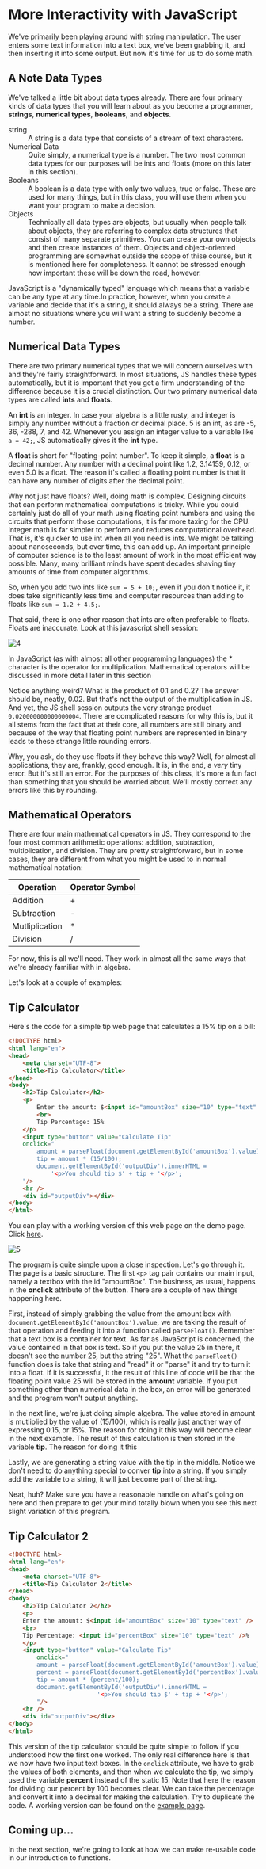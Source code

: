 # More Interactivity with JavaScript

We've primarily been playing around with string manipulation. The user enters some text information into a text box, we've been grabbing it, and then inserting it into some output. But now it's time for us to do some math.

## A Note Data Types

We've talked a little bit about data types already. There are four primary kinds of data types that you will learn about as you become a programmer, **strings**, **numerical types**, **booleans**, and **objects**. 

<dl>
    <dt>string</dt>
    <dd>A string is a data type that consists of a stream of text characters.</dd>
    <dt>Numerical Data</dt>
    <dd>Quite simply, a numerical type is a number. The two most common data types for our purposes will be ints and floats (more on this later in this section).</dd>
    <dt>Booleans</dt>
    <dd>A boolean is a data type with only two values, true or false. These are used for many things, but in this class, you will use them when you want your program to make a decision.</dd>
    <dt>Objects</dt>
    <dd>Technically all data types are objects, but usually when people talk about objects, they are referring to complex data structures that consist of many separate primitives. You can create your own objects and then create instances of them. Objects and object-oriented programming are somewhat outside the scope of thise course, but it is mentioned here for completeness. It cannot be stressed enough how important these will be down the road, however.</dd>
</dl>

JavaScript is a "dynamically typed" language which means that a variable can be any type at any time.In practice, however, when you create a variable and decide that it's a string, it should always be a string. There are almost no situations where you will want a string to suddenly become a number.

## Numerical Data Types

There are two primary numerical types that we will concern ourselves with and they're fairly straightforward. In most situations, JS handles these types automatically, but it is important that you get a firm understanding of the difference because it is a crucial distinction. Our two primary numerical data types are called **ints** and **floats**. 

An **int** is an integer. In case your algebra is a little rusty, and integer is simply any number without a fraction or decimal place. 5 is an int, as are -5, 36, -288, 7, and 42. Whenever you assign an integer value to a variable like `a = 42;`, JS automatically gives it the **int** type.

A **float** is short for "floating-point number". To keep it simple, a **float** is a decimal number. Any number with a decimal point like 1.2, 3.14159, 0.12, or even 5.0 is a float. The reason it's called a floating point number is that it can have any number of digits after the decimal point.

Why not just have floats? Well, doing math is complex. Designing circuits that can perform mathematical computations is tricky. While you could certainly just do all of your math using floating point numbers and using the circuits that perform those computations, it is far more taxing for the CPU. Integer math is far simpler to perform and reduces computational overhead. That is, it's quicker to use int when all you need is ints. We might be talking about nanoseconds, but over time, this can add up. An important principle of computer science is to the least amount of work in the most efficient way possible. Many, many brilliant minds have spent decades shaving tiny amounts of time from computer algorithms.

So, when you add two ints like `sum = 5 + 10;`, even if you don't notice it, it does take significantly less time and computer resources than adding to floats like `sum = 1.2 + 4.5;`.

That said, there is one other reason that ints are often preferable to floats. Floats are inaccurate. Look at this javascript shell session:

![4][4]

<span class="alert alert-info">In JavaScript (as with almost all other programming languages) the * character is the operator for multiplication. Mathematical operators will be discussed in more detail later in this section

Notice anything weird? What is the product of 0.1 and 0.2? The answer should be, neatly, 0.02. But that's not the output of the multiplication in JS. And yet, the JS shell session outputs the very strange product `0.020000000000000004`. There are complicated reasons for why this is, but it all stems from the fact that at their core, all numbers are still binary and because of the way that floating point numbers are represented in binary leads to these strange little rounding errors.

Why, you ask, do they use floats if they behave this way? Well, for almost all applications, they are, frankly, good enough. It is, in the end, a _very_ tiny error. But it's still an error. For the purposes of this class, it's more a fun fact than something that you should be worried about. We'll mostly correct any errors like this by rounding.

## Mathematical Operators

There are four main mathematical operators in JS. They correspond to the four most common arithmetic operations: addition, subtraction, multiplication, and division. They are pretty straightforward, but in some cases, they are different from what you might be used to in normal mathematical notation:

| Operation      | Operator Symbol |
|----------------|-----------------|
| Addition       | +               |
| Subtraction    | -               |
| Mutliplication | *               |
| Division       | /               |

For now, this is all we'll need. They work in almost all the same ways that we're already familiar with in algebra.

Let's look at a couple of examples:

## Tip Calculator

Here's the code for a simple tip web page that calculates a 15% tip on a bill:

```html
<!DOCTYPE html>
<html lang="en">
<head>
    <meta charset="UTF-8">
    <title>Tip Calculator</title>
</head>
<body>
    <h2>Tip Calculator</h2>
    <p>
        Enter the amount: $<input id="amountBox" size="10" type="text" />
        <br>
        Tip Percentage: 15%
    </p>
    <input type="button" value="Calculate Tip"
    onclick="
        amount = parseFloat(document.getElementById('amountBox').value);
        tip = amount * (15/100);
        document.getElementById('outputDiv').innerHTML = 
            '<p>You should tip $' + tip + '</p>';
    "/>
    <hr />
    <div id="outputDiv"></div>
</body>
</html>
```

You can play with a working version of this web page on the demo page. Click [here](http://itech190.erickuha.com/interactive_js/tip.html).

![5][5]

The program is quite simple upon a close inspection. Let's go through it. The page is a basic structure. The first `<p>` tag pair contains our main input, namely a textbox with the id "amountBox". The business, as usual, happens in the **onclick** attribute of the button. There are a couple of new things happening here.

First, instead of simply grabbing the value from the amount box with `document.getElementById('amountBox').value`, we are taking the result of that operation and feeding it into a function called `parseFloat()`. Remember that a text box is a container for text. As far as JavaScript is concerned, the value contained in that box is text. So if you put the value 25 in there, it doesn't see the number 25, but the string "25". What the `parseFloat()` function does is take that string and "read" it or "parse" it and try to turn it into a float. If it is successful, it the result of this line of code will be that the floating point value 25 will be stored in the **amount** variable. If you put something other than numerical data in the box, an error will be generated and the program won't output anything.

In the next line, we're just doing simple algebra. The value stored in amount is mutliplied by the value of (15/100), which is really just another way of expressing 0.15, or 15%. The reason for doing it this way will become clear in the next example. The result of this calculation is then stored in the variable **tip**. The reason for doing it this 

Lastly, we are generating a string value with the tip in the middle. Notice we don't need to do anything special to conver **tip** into a string. If you simply add the variable to a string, it will just become part of the string.

Neat, huh? Make sure you have a reasonable handle on what's going on here and then prepare to get your mind totally blown when you see this next slight variation of this program.

## Tip Calculator 2

```html
<!DOCTYPE html>
<html lang="en">
<head>
    <meta charset="UTF-8">
    <title>Tip Calculator 2</title>
</head>
<body>
    <h2>Tip Calculator 2</h2>
    <p>
    Enter the amount: $<input id="amountBox" size="10" type="text" />
    <br>
    Tip Percentage: <input id="percentBox" size="10" type="text" />%
    </p>
    <input type="button" value="Calculate Tip"
        onclick="
        amount = parseFloat(document.getElementById('amountBox').value);
        percent = parseFloat(document.getElementById('percentBox').value);
        tip = amount * (percent/100);
        document.getElementById('outputDiv').innerHTML = 
                         '<p>You should tip $' + tip + '</p>';
        "/>
    <hr />
    <div id="outputDiv"></div>
</body>
</html>
```
This version of the tip calculator should be quite simple to follow if you understood how the first one worked. The only real difference here is that we now have two input text boxes. In the `onclick` attribute, we have to grab the values of both elements, and then when we calculate the tip, we simply used the variable **percent** instead of the static 15. Note that here the reason for dividing our percent by 100 becomes clear. We can take the percentage and convert it into a decimal for making the calculation. Try to duplicate the code. A working version can be found on the [example page](http://itech190.erickuha.com/interactive_js/tip2.html).

## Coming up...

In the next section, we're going to look at how we can make re-usable code in our introduction to functions.


<!-- images -->
[4]: images/4.png
[5]: images/5.png
